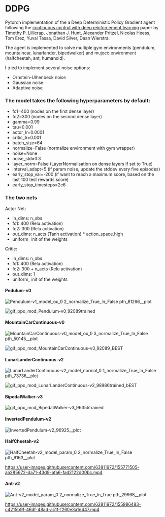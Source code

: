 # DDPG


Pytorch implementation of the a Deep Deterministic Policy Gradient agent following the [continuous control with deep reinforcement learning](https://arxiv.org/abs/1509.02971) paper by Timothy P. Lillicrap, Jonathan J. Hunt, Alexander Pritzel, Nicolas Heess, Tom Erez, Yuval Tassa, David Silver, Daan Wierstra.

The agent is implemented to solve multiple gym environments  (pendulum, mountaincar, lunarlander, bipedwalker) and mujoco environment (halfcheetah, ant, humanoid). 

I tried to implement several noise options:
- Ornstein-Ulhenbeck noise
- Gaussian noise
- Adaptive noise

### The model takes the following hyperparameters by default:
- fc1=400 (nodes on the first dense layer)
- fc2=300 (nodes on the second dense layer)
- gamma=0.99
- tau=0.001
- actor_lr=0.0001
- critic_lr=0.001
- batch_size=64
- normalize=False (normalize environment with gym wrapper)
- noise=None
- noise_std=0.3
- layer_norm=False (LayerNormalisation on dense layers if set to True)
- interval_adapt=5 (if param noise, update the stddev every five episodes)
- early_stop_val=-200 (if want to reach a maximum score, based on the last 100 test rewards score)
- early_stop_timesteps=2e6

### The two nets

Actor Net:
- in_dims: n_obs
- fc1: 400 (Relu activation)
- fc2: 300 (Relu activation)
- out_dims: n_acts (Tanh activation) * action_space.high
- uniform_ init of the weights

Critic:
- in_dims: n_obs
- fc1: 400 (Relu activation)
- fc2: 300 + n_acts (Relu activation)
- out_dims: 1
- uniform_ init of the weights


#### Pedulum-v0

![Pendulum-v1_model_ou_0 2_normalize_True_ln_False pth_81266__plot](https://user-images.githubusercontent.com/63811972/155567682-20b01367-ab8f-4a98-922f-cbfd1bb83168.png)


![gif_ppo_mod_Pendulum-v0_92089trained](https://user-images.githubusercontent.com/63811972/154115630-8c58345d-1986-43be-8995-6f896ad25ed6.gif)


#### MountainCarContinuous-v0 

![MountainCarContinuous-v0_model_ou_0 3_normalize_True_ln_False pth_50145__plot](https://user-images.githubusercontent.com/63811972/155578130-d66c51de-e7bd-47c8-a899-8bf1442844e1.png)

![gif_ppo_mod_MountainCarContinuous-v0_92089_BEST](https://user-images.githubusercontent.com/63811972/154248112-eb6d55ae-a715-40a7-be11-7fe90864a3c1.gif)


#### LunarLanderContinuous-v2 

![LunarLanderContinuous-v2_model_normal_0 1_normalize_True_ln_False pth_73736__plot](https://user-images.githubusercontent.com/63811972/155745710-40844708-5bcb-4085-a947-b595d943b659.png)

![gif_ppo_mod_LunarLanderContinuous-v2_98986trained_bEST](https://user-images.githubusercontent.com/63811972/154248248-7d2e4531-9a0f-40e4-8d58-1d3ec3024f70.gif)


#### BipedalWalker-v3

![gif_ppo_mod_BipedalWalker-v3_96355trained](https://user-images.githubusercontent.com/63811972/154254064-532ddc4f-cda2-4e65-a163-7019fe1d6345.gif)


#### InvertedPendulum-v2

![InvertedPendulum-v2_96925__plot](https://user-images.githubusercontent.com/63811972/154674444-274a71f5-eafd-4d43-a1c0-b75a50106148.png)



#### HalfCheetah-v2

![HalfCheetah-v2_model_param_0 2_normalize_True_ln_False pth_6163__plot](https://user-images.githubusercontent.com/63811972/155986547-2ea61c82-1ba9-4114-80c3-9dc31c538345.png)


https://user-images.githubusercontent.com/63811972/155771505-aa285672-da71-43d9-afa6-fad2122d00bc.mp4


#### Ant-v2


![Ant-v2_model_param_0 2_normalize_True_ln_True pth_29968__plot](https://user-images.githubusercontent.com/63811972/155986521-28bba9a2-23d7-4f22-9b14-a384278f992c.png)


https://user-images.githubusercontent.com/63811972/155986483-c4215b9f-46df-48ad-ac1f-f260e3a1e447.mp4















